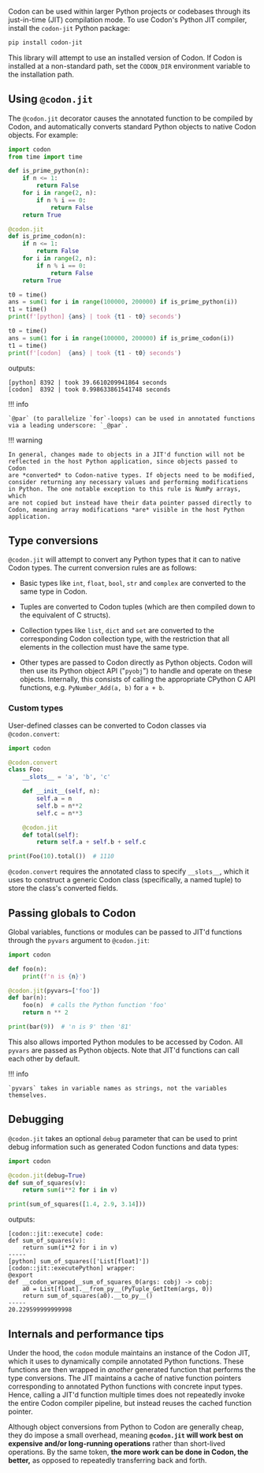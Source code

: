 Codon can be used within larger Python projects or codebases
through its just-in-time (JIT) compilation mode. To use Codon's
Python JIT compiler, install the `codon-jit` Python package:

```bash
pip install codon-jit
```

This library will attempt to use an installed version of Codon.
If Codon is installed at a non-standard path, set the `CODON_DIR`
environment variable to the installation path.

## Using `@codon.jit`

The `@codon.jit` decorator causes the annotated function to be
compiled by Codon, and automatically converts standard Python
objects to native Codon objects. For example:

```python
import codon
from time import time

def is_prime_python(n):
    if n <= 1:
        return False
    for i in range(2, n):
        if n % i == 0:
            return False
    return True

@codon.jit
def is_prime_codon(n):
    if n <= 1:
        return False
    for i in range(2, n):
        if n % i == 0:
            return False
    return True

t0 = time()
ans = sum(1 for i in range(100000, 200000) if is_prime_python(i))
t1 = time()
print(f'[python] {ans} | took {t1 - t0} seconds')

t0 = time()
ans = sum(1 for i in range(100000, 200000) if is_prime_codon(i))
t1 = time()
print(f'[codon]  {ans} | took {t1 - t0} seconds')
```

outputs:

```
[python] 8392 | took 39.6610209941864 seconds
[codon]  8392 | took 0.998633861541748 seconds
```

!!! info

    `@par` (to parallelize `for`-loops) can be used in annotated functions
    via a leading underscore: `_@par`.


!!! warning

    In general, changes made to objects in a JIT'd function will not be
    reflected in the host Python application, since objects passed to Codon
    are *converted* to Codon-native types. If objects need to be modified,
    consider returning any necessary values and performing modifications
    in Python. The one notable exception to this rule is NumPy arrays, which
    are not copied but instead have their data pointer passed directly to
    Codon, meaning array modifications *are* visible in the host Python
    application.

## Type conversions

`@codon.jit` will attempt to convert any Python types that it can
to native Codon types. The current conversion rules are as follows:

- Basic types like `int`, `float`, `bool`, `str` and `complex` are
  converted to the same type in Codon.

- Tuples are converted to Codon tuples (which are then compiled
  down to the equivalent of C structs).

- Collection types like `list`, `dict` and `set` are converted to
  the corresponding Codon collection type, with the restriction
  that all elements in the collection must have the same type.

- Other types are passed to Codon directly as Python objects.
  Codon will then use its Python object API ("`pyobj`") to handle
  and operate on these objects. Internally, this consists of calling
  the appropriate CPython C API functions, e.g. `PyNumber_Add(a, b)`
  for `a + b`.

### Custom types

User-defined classes can be converted to Codon classes via `@codon.convert`:

```python
import codon

@codon.convert
class Foo:
    __slots__ = 'a', 'b', 'c'

    def __init__(self, n):
        self.a = n
        self.b = n**2
        self.c = n**3

    @codon.jit
    def total(self):
        return self.a + self.b + self.c

print(Foo(10).total())  # 1110
```

`@codon.convert` requires the annotated class to specify `__slots__`, which
it uses to construct a generic Codon class (specifically, a named tuple) to
store the class's converted fields.

## Passing globals to Codon

Global variables, functions or modules can be passed to JIT'd functions through
the `pyvars` argument to `@codon.jit`:

``` python
import codon

def foo(n):
    print(f'n is {n}')

@codon.jit(pyvars=['foo'])
def bar(n):
    foo(n)  # calls the Python function 'foo'
    return n ** 2

print(bar(9))  # 'n is 9' then '81'
```

This also allows imported Python modules to be accessed by Codon. All `pyvars`
are passed as Python objects. Note that JIT'd functions can call each other
by default.

!!! info

    `pyvars` takes in variable names as strings, not the variables themselves.

## Debugging

`@codon.jit` takes an optional `debug` parameter that can be used to print debug
information such as generated Codon functions and data types:

``` python
import codon

@codon.jit(debug=True)
def sum_of_squares(v):
    return sum(i**2 for i in v)

print(sum_of_squares([1.4, 2.9, 3.14]))
```

outputs:

```
[codon::jit::execute] code:
def sum_of_squares(v):
    return sum(i**2 for i in v)
-----
[python] sum_of_squares(['List[float]'])
[codon::jit::executePython] wrapper:
@export
def __codon_wrapped__sum_of_squares_0(args: cobj) -> cobj:
    a0 = List[float].__from_py__(PyTuple_GetItem(args, 0))
    return sum_of_squares(a0).__to_py__()
-----
20.229599999999998
```

## Internals and performance tips

Under the hood, the `codon` module maintains an instance of the Codon JIT,
which it uses to dynamically compile annotated Python functions. These functions
are then wrapped in *another* generated function that performs the type conversions.
The JIT maintains a cache of native function pointers corresponding to annotated
Python functions with concrete input types. Hence, calling a JIT'd function
multiple times does not repeatedly invoke the entire Codon compiler pipeline,
but instead reuses the cached function pointer.

Although object conversions from Python to Codon are generally cheap, they do
impose a small overhead, meaning **`@codon.jit` will work best on expensive and/or
long-running operations** rather than short-lived operations. By the same token,
**the more work can be done in Codon, the better,** as opposed to repeatedly
transferring back and forth.
